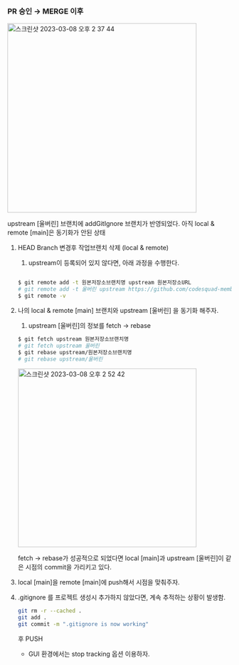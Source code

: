 ### PR 승인 →  MERGE 이후

<img width="425" alt="스크린샷 2023-03-08 오후 2 37 44" src="https://user-images.githubusercontent.com/88966578/223632409-e7dc6536-15b0-49d4-a3ed-d8dd369aa4af.png">

upstream [울버린] 브랜치에 addGitIgnore 브랜치가 반영되었다. 아직 local & remote [main]은 동기화가 안된 상태

1. HEAD Branch 변경후 작업브랜치 삭제 (local & remote)
    1. upstream이 등록되어 있지 않다면, 아래 과정을 수행한다.
    
    ```bash
    
    $ git remote add -t 원본저장소브랜치명 upstream 원본저장소URL
    # git remote add -t 울버린 upstream https://github.com/codesquad-members-2023/swift-photoframe.git
    $ git remote -v
    ```
    
2. 나의 local & remote [main] 브랜치와 upstream [울버린] 을 동기화 해주자. 
    1. upstream [울버린]의 정보를 fetch → rebase
    
    ```bash
    $ git fetch upstream 원본저장소브랜치명 
    # git fetch upstream 울버린 
    $ git rebase upstream/원본저장소브랜치명 
    # git rebase upstream/울버린
    ```
    
    <img width="401" alt="스크린샷 2023-03-08 오후 2 52 42" src="https://user-images.githubusercontent.com/88966578/223632457-3fb7e091-412d-4fe2-97e7-32ef1d57cf42.png">

    
    fetch → rebase가 성공적으로 되었다면 local [main]과 upstream [울버린]이 같은 시점의 commit을 가리키고 있다. 
    
3. local [main]을 remote [main]에 push해서 시점을 맞춰주자.

4. .gitignore 를 프로젝트 생성시 추가하지 않았다면, 계속 추적하는 상황이 발생함.
    ```bash
    git rm -r --cached .
    git add .
    git commit -m ".gitignore is now working"
    ```
    후 PUSH
    
    - GUI 환경에서는 stop tracking 옵션 이용하자.

